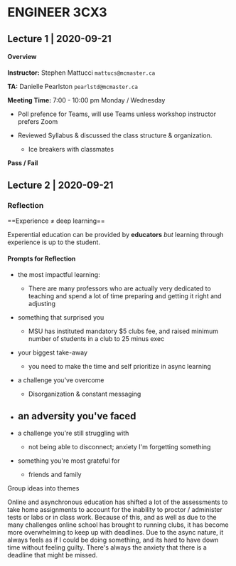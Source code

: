 # ENGINEER 3CX3

## Lecture 1 | 2020-09-21

#### Overview

**Instructor:** Stephen Mattucci `mattucs@mcmaster.ca`

**TA:** Danielle Pearlston `pearlstd@mcmaster.ca`

**Meeting Time:**  7:00 - 10:00 pm Monday / Wednesday

- Poll prefence for Teams, will use Teams unless workshop instructor prefers Zoom



- Reviewed Syllabus & discussed the class structure & organization. 
  - Ice breakers with classmates

**Pass / Fail**

## Lecture 2 | 2020-09-21

### Reflection

==Experience $\neq$ deep learning==

Experential education can be provided by **educators** *but* learning through experience is up to the student.

#### Prompts for Reflection

- the most impactful learning:
  - There are many professors who are actually very dedicated to teaching and spend a lot of time preparing and getting it right and adjusting 

- something that surprised you
  - MSU has instituted mandatory $5 clubs fee, and raised minimum number of students in a club to 25 minus exec
- your biggest take-away
  - you need to make the time and self prioritize in async learning
- a challenge you've overcome
  - Disorganization & constant messaging 
- an adversity you've faced
  - 
- a challenge you're still struggling with
  - not being able to disconnect; anxiety I'm forgetting something
- something you're most grateful for
  - friends and family

Group ideas into themes



Online and asynchronous education has shifted a lot of the assessments to take home assignments to account for the inability to proctor / administer tests or labs or in class work. Because of this, and as well as due to the many challenges online school has brought to running clubs, it has become more overwhelming to keep up with deadlines. Due to the async nature, it always feels as if I could be doing something, and its hard to have down time without feeling guilty. There's always the anxiety that there is a deadline that might be missed.